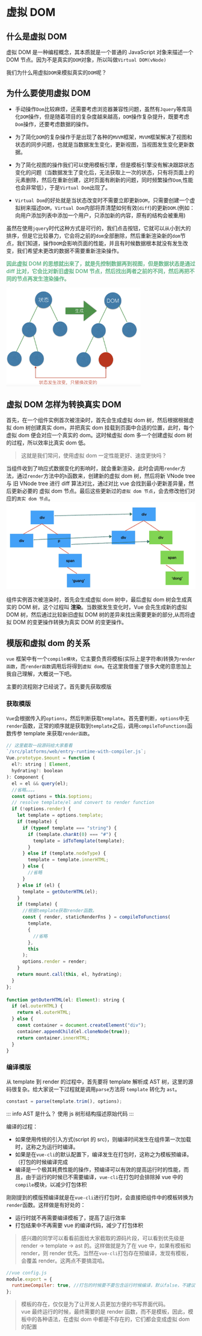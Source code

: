 # 虚拟 DOM

## 什么是虚拟 DOM

虚拟 DOM 是一种编程概念，其本质就是一个普通的 JavaScript 对象来描述一个 DOM 节点。因为不是真实的`DOM`对象，所以叫做`Virtual DOM(vNode)`

我们为什么用虚拟`DOM`来模拟真实的`DOM`呢？

## 为什么要使用虚拟 DOM

- 手动操作`Dom`比较麻烦，还需要考虑浏览器兼容性问题，虽然有`Jquery`等库简化`DOM`操作，但是随着项目的复杂度越来越高，`DOM`操作复杂提升，既要考虑`Dom`操作，还要考虑数据的操作。

- 为了简化`DOM`的复杂操作于是出现了各种的`MVVM`框架，`MVVM`框架解决了视图和状态的同步问题，也就是当数据发生变化，更新视图，当视图发生变化更新数据。

- 为了简化视图的操作我们可以使用模板引擎，但是模板引擎没有解决跟踪状态变化的问题（当数据发生了变化后，无法获取上一次的状态，只有将页面上的元素删除，然后在重新创建，这时页面有刷新的问题，同时频繁操作`Dom`,性能也会非常低），于是`Virtual Dom`出现了。

- `Virtual Dom`的好处就是当状态改变时不需要立即更新`DOM`，只需要创建一个虚拟树来描述`DOM`，`Virtual Dom`内部将弄清楚如何有效(`diff`)的更新`DOM`.(例如：向用户添加列表中添加一个用户，只添加新的内容，原有的结构会被重用)

虽然在使用`jquery`时代这种方式是可行的，我们点击按钮，它就可以从小到大的排序，但是它比较暴力，它会将之前的`dom`全部删除，然后重新渲染新的`dom`节点，我们知道，操作`DOM`会影响页面的性能，并且有时候数据根本就没有发生改变，我们希望未更改的数据不需要重新渲染操作。

<p style="color: rgb(100, 181, 135);font-weight:600;">因此虚拟 DOM 的思想就出来了，就是先控制数据再到视图，但是数据状态是通过 diff 比对，它会比对新旧虚拟 DOM 节点，然后找出两者之前的不同，然后再把不同的节点再发生渲染操作。</p>
<img src="/VNode1.png" style="zoom:35%;"/>

## 虚拟 DOM 怎样为转换真实 DOM

首先，在一个组件实例首次被渲染时，首先会生成虚拟 dom 树，然后根据根据虚拟 dom 树创建真实 dom，并把真实 dom 挂载到页面中合适的位置，此时，每个虚拟 dom 便会对应一个真实的 dom。这时候虚拟 dom 多一个创建虚拟 dom 树的过程，所以效率比真实 dom 低。

> 这就是我们常问，使用虚拟 dom 一定性能更好、速度更快吗？

当组件收到了响应式数据变化的影响时，就会重新渲染，此时会调用`render`方法，通过`render`方法中的`h`函数来，创建新的虚拟 dom 树，然后将新 VNode tree 与 旧 VNode tree 进行 diff 算法对比，通过对比 vue 会找到最小更新差异量，然后更新必要的 虚拟 dom 节点。最后这些更新过的`虚拟 dom 节点`，会去修改他们对应的`真实 dom 节点`。
<img src="/VNode2.png" />

组件实例首次被渲染时，首先会生成虚拟 dom 树中，最后虚拟 dom 树会生成真实的 DOM 树，这个过程叫 **渲染**。当数据发生变化时，Vue 会先生成新的虚拟 DOM 树，然后通过比较新旧虚拟 DOM 树的差异来找出需要更新的部分,从而将虚拟 DOM 的变更操作转换为真实 DOM 的变更操作。

## 模版和虚拟 dom 的关系

`vue` 框架中有一个`compile模块`，它主要负责将模板(实际上是字符串)转换为`render函数`，而`render函数`调用后将得到`虚拟 dom`。在这里我借鉴了很多大佬的意思加上我自己理解，大概说一下吧。

主要的流程刚才已经说了。首先要先获取模版

### 获取模版

`Vue`会根据传入的`options`，然后判断获取`template`。首先要判断，`options`中无`render`函数，正常的顺序就是获取到`template`之后，调用`compileToFunctions`函数传参 template 来获取`render函数`。

```js
// 这里截取一段源码给大家看看
`/src/platforms/web/entry-runtime-with-compiler.js`;
Vue.prototype.$mount = function (
  el?: string | Element,
  hydrating?: boolean
): Component {
  el = el && query(el);
  //省略。。。。
  const options = this.$options;
  // resolve template/el and convert to render function
  if (!options.render) {
    let template = options.template;
    if (template) {
      if (typeof template === "string") {
        if (template.charAt(0) === "#") {
          template = idToTemplate(template);
        }
      } else if (template.nodeType) {
        template = template.innerHTML;
      } else {
        //省略
      }
    } else if (el) {
      template = getOuterHTML(el);
    }
    if (template) {
      //根据template获取render函数。
      const { render, staticRenderFns } = compileToFunctions(
        template,
        {
          //省略
        },
        this
      );
      options.render = render;
    }
    return mount.call(this, el, hydrating);
  }
};

function getOuterHTML(el: Element): string {
  if (el.outerHTML) {
    return el.outerHTML;
  } else {
    const container = document.createElement("div");
    container.appendChild(el.cloneNode(true));
    return container.innerHTML;
  }
}
```

### 编译模版

从 template 到 render 的过程中，首先要将 template 解析成 AST 树，这里的源码很复杂。给大家说一下过程就是调用`parse`方法将 `template` 转化为 `ast`。

```js
constast = parse(template.trim(), options);
```

::: info AST 是什么？
使用 js 树形结构描述原始代码
:::

编译的过程：

- 如果使用传统的引入方式(script 的 src)，则编译时间发生在组件第一次加载时，这称之为运行时编译。
- 如果是在`vue-cli`的默认配置下，编译发生在打包时，这称之为模板预编译。（打包的时候编译完成
- 编译是一个极其耗费性能的操作，预编译可以有效的提高运行时的性能，而且，由于运行的时候已不需要编译，`vue-cli`在打包时会排除掉 vue 中的`compile`模块，以减少打包体积

刚刚提到的模版预编译就是在`vue-cli`进行打包时，会直接把组件中的模板转换为`render`函数。这样做是有好处的：

- 运行时就不再需要编译模板了，提高了运行效率
- 打包结果中不再需要 vue 的编译代码，减少了打包体积

> 感兴趣的同学可以看看前面给大家截取的源码片段，可以看到优先级是 render -> template -> ast 的。这样做就是为了在 vue 中，如果有模板和 render，则 render 优先。当然在`vue-cli`打包存在预编译，发现有模板，会覆盖 render。这两点不要搞混哈。

```js
//vue config.js
module.export = {
  runtimeCompiler: true, //打包的时候要不要包含运行时候编译，默认false，不建议使用true
};
```

> 模板的存在，仅仅是为了让开发人员更加方便的书写界面代码。  
> vue 最终运行的时候，最终需要的是 render 函数，而不是模板，因此，模板中的各种语法，在虚拟 dom 中都是不存在的，它们都会变成虚拟 dom 的配置
